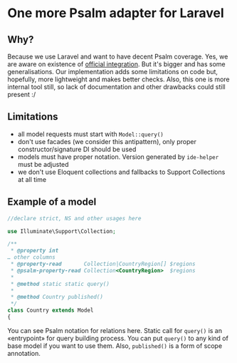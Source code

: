# One more Psalm adapter for Laravel

## Why?

Because we use Laravel and want to have decent Psalm coverage.
Yes, we are aware on existence of [official integration](https://github.com/psalm/psalm-plugin-laravel).
But it's bigger and has some generalisations. Our implementation adds some limitations on code but, hopefully, more lightweight and makes better checks.
Also, this one is more internal tool still, so lack of documentation and other drawbacks could still present :/

## Limitations

* all model requests must start with `Model::query()`
* don't use facades (we consider this antipattern), only proper constructor/signature DI should be used
* models must have proper notation. Version generated by `ide-helper` must be adjusted
* we don't use Eloquent collections and fallbacks to Support Collections at all time

## Example of a model

```php
//declare strict, NS and other usages here

use Illuminate\Support\Collection;

/**
 * @property int                                                                           $id
… other columns
 * @property-read       Collection|CountryRegion[] $regions
 * @psalm-property-read Collection<CountryRegion>  $regions
 *
 * @method static static query()
 *
 * @method Country published()
 */
class Country extends Model
{
```

You can see Psalm notation for relations here. Static call for `query()` is an «entrypoint» for query building process. You can put `query()` to any kind of base model if you want to use  them. 
Also, `published()` is a form of scope annotation.
